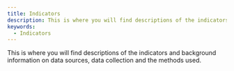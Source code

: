 ```yaml
---
title: Indicators
description: This is where you will find descriptions of the indicators and background information on data sources, data collection and the methods used.
keywords:
  - Indicators
---
```


This is where you will find descriptions of the indicators and background information on data sources, data collection and the methods used.
